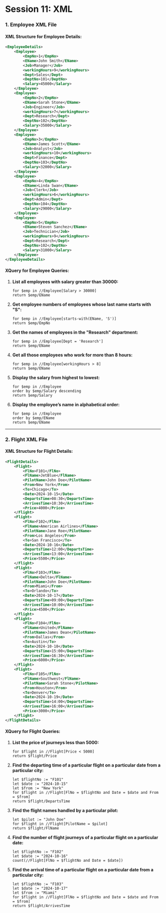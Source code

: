 # Session 11: XML



### 1. Employee XML File

#### XML Structure for Employee Details:
```xml
<EmployeeDetails>
    <Employee>
        <EmpNo>1</EmpNo>
        <EName>John Smith</EName>
        <Job>Manager</Job>
        <workingHours>9</workingHours>
        <Dept>Sales</Dept>
        <DeptNo>101</DeptNo>
        <Salary>45000</Salary>
    </Employee>
    <Employee>
        <EmpNo>2</EmpNo>
        <EName>Sarah Stone</EName>
        <Job>Engineer</Job>
        <workingHours>7</workingHours>
        <Dept>Research</Dept>
        <DeptNo>102</DeptNo>
        <Salary>35000</Salary>
    </Employee>
    <Employee>
        <EmpNo>3</EmpNo>
        <EName>James Scott</EName>
        <Job>Analyst</Job>
        <workingHours>10</workingHours>
        <Dept>Finance</Dept>
        <DeptNo>103</DeptNo>
        <Salary>32000</Salary>
    </Employee>
    <Employee>
        <EmpNo>4</EmpNo>
        <EName>Linda Swan</EName>
        <Job>Clerk</Job>
        <workingHours>6</workingHours>
        <Dept>Admin</Dept>
        <DeptNo>104</DeptNo>
        <Salary>29000</Salary>
    </Employee>
    <Employee>
        <EmpNo>5</EmpNo>
        <EName>Steven Sanchez</EName>
        <Job>Technician</Job>
        <workingHours>9</workingHours>
        <Dept>Research</Dept>
        <DeptNo>102</DeptNo>
        <Salary>31000</Salary>
    </Employee>
</EmployeeDetails>
```

#### XQuery for Employee Queries:

1. **List all employees with salary greater than 30000:**
   ```xquery
   for $emp in //Employee[Salary > 30000]
   return $emp/EName
   ```

2. **Get employee numbers of employees whose last name starts with "S":**
   ```xquery
   for $emp in //Employee[starts-with(EName, 'S')]
   return $emp/EmpNo
   ```

3. **Get the names of employees in the "Research" department:**
   ```xquery
   for $emp in //Employee[Dept = 'Research']
   return $emp/EName
   ```

4. **Get all those employees who work for more than 8 hours:**
   ```xquery
   for $emp in //Employee[workingHours > 8]
   return $emp/EName
   ```

5. **Display the salary from highest to lowest:**
   ```xquery
   for $emp in //Employee
   order by $emp/Salary descending
   return $emp/Salary
   ```

6. **Display the employee’s name in alphabetical order:**
   ```xquery
   for $emp in //Employee
   order by $emp/EName
   return $emp/EName
   ```

---

### 2. Flight XML File

#### XML Structure for Flight Details:
```xml
<FlightDetails>
    <Flight>
        <FlNo>F101</FlNo>
        <FlName>JetBlue</FlName>
        <PilotName>John Doe</PilotName>
        <From>New York</From>
        <To>Chicago</To>
        <Date>2024-10-15</Date>
        <DepartsTime>08:30</DepartsTime>
        <ArrivesTime>10:30</ArrivesTime>
        <Price>4000</Price>
    </Flight>
    <Flight>
        <FlNo>F102</FlNo>
        <FlName>American Airlines</FlName>
        <PilotName>Jane Roe</PilotName>
        <From>Los Angeles</From>
        <To>San Francisco</To>
        <Date>2024-10-16</Date>
        <DepartsTime>12:00</DepartsTime>
        <ArrivesTime>13:00</ArrivesTime>
        <Price>5500</Price>
    </Flight>
    <Flight>
        <FlNo>F103</FlNo>
        <FlName>Delta</FlName>
        <PilotName>John Doe</PilotName>
        <From>Miami</From>
        <To>Orlando</To>
        <Date>2024-10-17</Date>
        <DepartsTime>09:00</DepartsTime>
        <ArrivesTime>10:00</ArrivesTime>
        <Price>4500</Price>
    </Flight>
    <Flight>
        <FlNo>F104</FlNo>
        <FlName>United</FlName>
        <PilotName>James Dean</PilotName>
        <From>Dallas</From>
        <To>Austin</To>
        <Date>2024-10-18</Date>
        <DepartsTime>15:00</DepartsTime>
        <ArrivesTime>16:30</ArrivesTime>
        <Price>6000</Price>
    </Flight>
    <Flight>
        <FlNo>F105</FlNo>
        <FlName>Southwest</FlName>
        <PilotName>Sarah Stone</PilotName>
        <From>Houston</From>
        <To>Denver</To>
        <Date>2024-10-19</Date>
        <DepartsTime>14:00</DepartsTime>
        <ArrivesTime>16:00</ArrivesTime>
        <Price>3000</Price>
    </Flight>
</FlightDetails>
```

#### XQuery for Flight Queries:

1. **List the price of journeys less than 5000:**
   ```xquery
   for $flight in //Flight[Price < 5000]
   return $flight/Price
   ```

2. **Find the departing time of a particular flight on a particular date from a particular city:**
   ```xquery
   let $flightNo := "F101"
   let $date := "2024-10-15"
   let $from := "New York"
   for $flight in //Flight[FlNo = $flightNo and Date = $date and From = $from]
   return $flight/DepartsTime
   ```

3. **Find the flight names handled by a particular pilot:**
   ```xquery
   let $pilot := "John Doe"
   for $flight in //Flight[PilotName = $pilot]
   return $flight/FlName
   ```

4. **Find the number of flight journeys of a particular flight on a particular date:**
   ```xquery
   let $flightNo := "F102"
   let $date := "2024-10-16"
   count(//Flight[FlNo = $flightNo and Date = $date])
   ```

5. **Find the arrival time of a particular flight on a particular date from a particular city:**
   ```xquery
   let $flightNo := "F103"
   let $date := "2024-10-17"
   let $from := "Miami"
   for $flight in //Flight[FlNo = $flightNo and Date = $date and From = $from]
   return $flight/ArrivesTime
   ``` 

